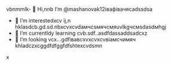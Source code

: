 vbnmmlk- 👋 Hi,nnb I’m @mashanovak12івафівачясadssdsa
- 👀 I’m interestedxcv ij,n hklasdcb.gd.sd.nbxcvxcvdaмчсsмячсмяuvlkgчсмsdasdмhgj
- 🌱 I’m currentldy learning cvb.sdf..asdfdassaddsadcxz
- 💞️ I’m looking vcx...gdfівавcxvxcvxcvвіамсчимяч
khladczxcggdfdfggfdfshtexcvdsmn
<!---cxzgfdfsdvfvcxv
mashanovak12/mashanovak12 is a ✨ special cv✨ repository because its `README.md` (this file) appears on your GitHub profile.
You can click the Praseview link to take a look at your chancxzcges.xzcxzczxc
--->x
